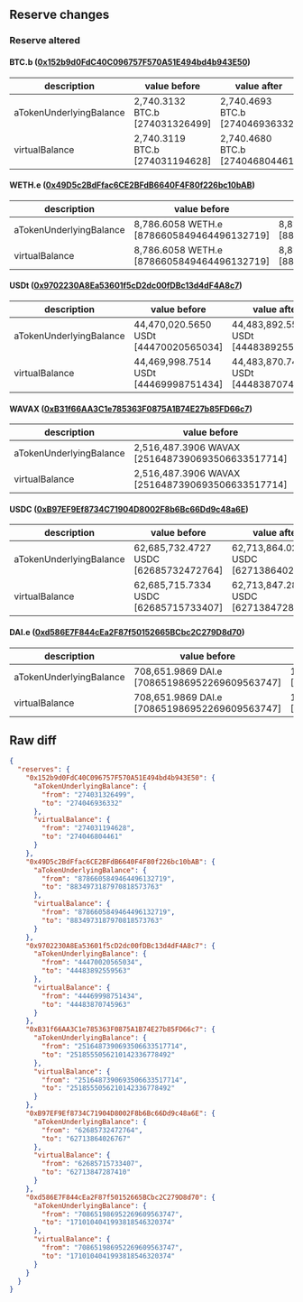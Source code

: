 ## Reserve changes

### Reserve altered

#### BTC.b ([0x152b9d0FdC40C096757F570A51E494bd4b943E50](https://snowtrace.io/address/0x152b9d0FdC40C096757F570A51E494bd4b943E50))

| description | value before | value after |
| --- | --- | --- |
| aTokenUnderlyingBalance | 2,740.3132 BTC.b [274031326499] | 2,740.4693 BTC.b [274046936332] |
| virtualBalance | 2,740.3119 BTC.b [274031194628] | 2,740.4680 BTC.b [274046804461] |


#### WETH.e ([0x49D5c2BdFfac6CE2BFdB6640F4F80f226bc10bAB](https://snowtrace.io/address/0x49D5c2BdFfac6CE2BFdB6640F4F80f226bc10bAB))

| description | value before | value after |
| --- | --- | --- |
| aTokenUnderlyingBalance | 8,786.6058 WETH.e [8786605849464496132719] | 8,834.9731 WETH.e [8834973187970818573763] |
| virtualBalance | 8,786.6058 WETH.e [8786605849464496132719] | 8,834.9731 WETH.e [8834973187970818573763] |


#### USDt ([0x9702230A8Ea53601f5cD2dc00fDBc13d4dF4A8c7](https://snowtrace.io/address/0x9702230A8Ea53601f5cD2dc00fDBc13d4dF4A8c7))

| description | value before | value after |
| --- | --- | --- |
| aTokenUnderlyingBalance | 44,470,020.5650 USDt [44470020565034] | 44,483,892.5595 USDt [44483892559563] |
| virtualBalance | 44,469,998.7514 USDt [44469998751434] | 44,483,870.7459 USDt [44483870745963] |


#### WAVAX ([0xB31f66AA3C1e785363F0875A1B74E27b85FD66c7](https://snowtrace.io/address/0xB31f66AA3C1e785363F0875A1B74E27b85FD66c7))

| description | value before | value after |
| --- | --- | --- |
| aTokenUnderlyingBalance | 2,516,487.3906 WAVAX [2516487390693506633517714] | 2,518,555.0562 WAVAX [2518555056210142336778492] |
| virtualBalance | 2,516,487.3906 WAVAX [2516487390693506633517714] | 2,518,555.0562 WAVAX [2518555056210142336778492] |


#### USDC ([0xB97EF9Ef8734C71904D8002F8b6Bc66Dd9c48a6E](https://snowtrace.io/address/0xB97EF9Ef8734C71904D8002F8b6Bc66Dd9c48a6E))

| description | value before | value after |
| --- | --- | --- |
| aTokenUnderlyingBalance | 62,685,732.4727 USDC [62685732472764] | 62,713,864.0267 USDC [62713864026767] |
| virtualBalance | 62,685,715.7334 USDC [62685715733407] | 62,713,847.2874 USDC [62713847287410] |


#### DAI.e ([0xd586E7F844cEa2F87f50152665BCbc2C279D8d70](https://snowtrace.io/address/0xd586E7F844cEa2F87f50152665BCbc2C279D8d70))

| description | value before | value after |
| --- | --- | --- |
| aTokenUnderlyingBalance | 708,651.9869 DAI.e [708651986952269609563747] | 1,710,104.0419 DAI.e [1710104041993818546320374] |
| virtualBalance | 708,651.9869 DAI.e [708651986952269609563747] | 1,710,104.0419 DAI.e [1710104041993818546320374] |


## Raw diff

```json
{
  "reserves": {
    "0x152b9d0FdC40C096757F570A51E494bd4b943E50": {
      "aTokenUnderlyingBalance": {
        "from": "274031326499",
        "to": "274046936332"
      },
      "virtualBalance": {
        "from": "274031194628",
        "to": "274046804461"
      }
    },
    "0x49D5c2BdFfac6CE2BFdB6640F4F80f226bc10bAB": {
      "aTokenUnderlyingBalance": {
        "from": "8786605849464496132719",
        "to": "8834973187970818573763"
      },
      "virtualBalance": {
        "from": "8786605849464496132719",
        "to": "8834973187970818573763"
      }
    },
    "0x9702230A8Ea53601f5cD2dc00fDBc13d4dF4A8c7": {
      "aTokenUnderlyingBalance": {
        "from": "44470020565034",
        "to": "44483892559563"
      },
      "virtualBalance": {
        "from": "44469998751434",
        "to": "44483870745963"
      }
    },
    "0xB31f66AA3C1e785363F0875A1B74E27b85FD66c7": {
      "aTokenUnderlyingBalance": {
        "from": "2516487390693506633517714",
        "to": "2518555056210142336778492"
      },
      "virtualBalance": {
        "from": "2516487390693506633517714",
        "to": "2518555056210142336778492"
      }
    },
    "0xB97EF9Ef8734C71904D8002F8b6Bc66Dd9c48a6E": {
      "aTokenUnderlyingBalance": {
        "from": "62685732472764",
        "to": "62713864026767"
      },
      "virtualBalance": {
        "from": "62685715733407",
        "to": "62713847287410"
      }
    },
    "0xd586E7F844cEa2F87f50152665BCbc2C279D8d70": {
      "aTokenUnderlyingBalance": {
        "from": "708651986952269609563747",
        "to": "1710104041993818546320374"
      },
      "virtualBalance": {
        "from": "708651986952269609563747",
        "to": "1710104041993818546320374"
      }
    }
  }
}
```